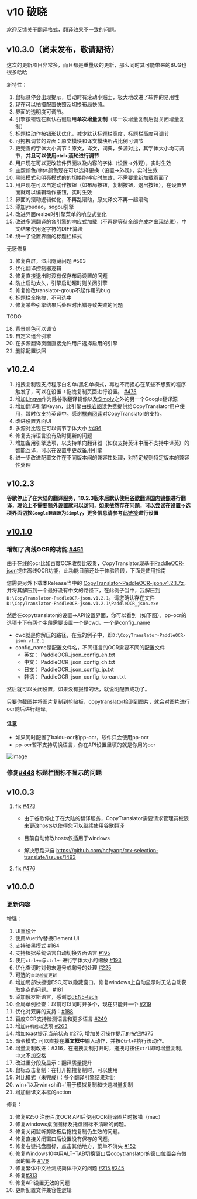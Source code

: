 # v10 破晓

欢迎反馈关于翻译格式，翻译效果不一致的问题。


## v10.3.0（尚未发布，敬请期待）

这次的更新项目非常多，而且都是重量级的更新，那么同时其可能带来的BUG也很多哈哈

新特性：

1. 鼠标悬停会出现提示，启动时有滚动小贴士，极大地改进了软件的易用性
18. 现在可以拍摄配置快照及切换布局快照。
17. 界面的透明度可调节。
12. 引擎按钮现在默认右键启用**单次增量复制**（即一次增量复制后就关闭增量复制）
18. 标题栏动作按钮形状优化，减少默认标题栏高度，标题栏高度可调节
2. 可拖拽调节的界面：原文模块和译文模块所占比例可调节
3. 更完善的字体大小调节：原文，译文，词典，多源对比，其字体大小均可调节，**并且可以使用ctrl+滚轮进行调节**
8. 用户现在可以更改软件界面以及内容的字体（设置->外观），实时生效
6. 主题颜色/字体颜色现在可以选择更换（设置->外观），实时生效
7. 黑暗模式和明亮模式的的切换能够实时生效，不需要重新加载页面了
7. 用户现在可以自定动作按钮（如布局按钮，复制按钮，退出按钮），在设置界面就可以编辑动作按钮，实时生效
4. 界面的滚动逻辑优化，不再乱滚动，原文译文不再一起滚动
11. 添加youdao，sogou引擎
16. 改进界面resize时引擎菜单的响应式变化
18. 改进多源翻译的各引擎的响应式加载（不再是等待全部完成才出现结果），中文结果使用逐字符的DIFF算法
9. 统一了设置界面的标题栏样式

无感修复

1. 修复白屏，溢出隐藏问题 #503
19. 优化翻译控制器逻辑
19. 修复直接退出时没有保存布局设置的问题
5. 防止启动太久，引擎启动超时则关闭引擎
10. 修复修改translator-group不起作用的bug
11. 标题栏全拖拽，不可选中
12. 修复某些引擎结果后处理时出错导致失败的问题

TODO

18. 背景颜色可以调节
11. 自定义组合引擎
12. 在多源翻译页面直接允许用户选择启用的引擎
14. 删除配置快照




## v10.2.4

1. 拖拽复制现支持程序白名单/黑名单模式，再也不用担心在某些不想要的程序触发了，可以在设置->拖拽复制页面进行设置。 [#475](https://github.com/CopyTranslator/CopyTranslator/issues/475)
3. 增加[Lingva](https://github.com/thedaviddelta/lingva-translate)作为除谷歌翻译镜像以及[Simply](https://simplytranslate.org/)之外的另一个Google翻译源
4. 增加翻译引擎Keyan，此引擎由[棵岩阅读](https://www.keyanyuedu.com/?channel=copytranslator)免费提供给CopyTranslator用户使用，暂时仅支持英译中。感谢[棵岩阅读](https://www.keyanyuedu.com/?channel=copytranslator)对CopyTranslator的支持。
2. 改进设置界面UI
5. 多源对比现在可以调节字体大小 [#496](https://github.com/CopyTranslator/CopyTranslator/issues/496)
6. 修复支持语言没有及时更新的问题
7. 增加备用引擎选项，以支持单向翻译器（如仅支持英译中而不支持中译英）的智能互译，可以在设置中更改备用引擎
8. 进一步改进配置文件在不同版本间的兼容性处理，对特定规则特定版本的兼容性处理

## v10.2.3

**谷歌停止了在大陆的翻译服务，10.2.3版本后默认使用[谷歌翻译国内镜像](https://www.haah.net/archives/7885.html)进行翻译，理论上不需要额外设置就可以访问，如果依然存在问题，可以尝试在设置->选项界面切换`Google翻译源`为`Simply`，更多信息请参考[此链接](https://copytranslator.gitee.io/guide/questions.html#谷歌翻译退出中国市场的解决方案)进行设置**

## [v10.1.0](https://github.com/CopyTranslator/CopyTranslator/releases/download/v10.1.0)
### 增加了离线OCR的功能 [#451](https://github.com/CopyTranslator/CopyTranslator/issues/451)

由于在线的ocr比如百度OCR收费比较贵，CopyTranslator现基于[PaddleOCR-json](https://github.com/hiroi-sora/PaddleOCR-json/)提供离线OCR功能，此功能目前还处于体验阶段，下面是使用指南

您需要另外下载本Release当中的 [CopyTranslator-PaddleOCR-json.v1.2.1.7z](https://github.com/CopyTranslator/CopyTranslator/releases/download/v10.1.0/CopyTranslator-PaddleOCR-json.v1.2.1.7z)，并将其解压到一个最好没有中文的路径下，在此例子当中，我解压到`D:\CopyTranslator-PaddleOCR-json.v1.2.1`，请您确认存在文件`D:\CopyTranslator-PaddleOCR-json.v1.2.1\PaddleOCR_json.exe`

然后在copytranslator的设置->API设置界面，你可以看到（如下图），pp-ocr的选项卡下有两个字段需要设置一个是cwd，一个是config_name
- cwd就是你解压的路径，在我的例子中，即`D:\CopyTranslator-PaddleOCR-json.v1.2.1`
- config_name是配置文件名，不同语言的OCR需要不同的配置文件
  - 英文： PaddleOCR_json_config_en.txt 
  - 中文： PaddleOCR_json_config_ch.txt
  - 日文： PaddleOCR_json_config_jp.txt
  - 韩语： PaddleOCR_json_config_korean.txt

然后就可以关闭设置，如果没有报错的话，就说明配置成功了。

只要你截图并将图片复制到剪贴板，copytranslator检测到图片，就会对图片进行ocr随后进行翻译。

#### 注意
- 如果同时配置了baidu-ocr和pp-ocr，软件只会使用pp-ocr
- pp-ocr暂不支持切换语言，你在API设置里填的就是你用的ocr

![image](https://user-images.githubusercontent.com/22427645/194069604-6b635063-bacb-498d-98b1-a2167086ebeb.png)

### 修复[#448](https://github.com/CopyTranslator/CopyTranslator/issues/448) 标题栏图标不显示的问题

## v10.0.3
1. fix [#473](https://github.com/CopyTranslator/CopyTranslator/issues/473)
    - 由于谷歌停止了在大陆的翻译服务，CopyTranslator需要请求管理员权限来更改hosts以使得您可以继续使用谷歌翻译

    - 目前自动修改hosts仅适用于windows
    
    - 解决思路来自 https://github.com/hcfyapp/crx-selection-translate/issues/1493 
2. fix [#476](https://github.com/CopyTranslator/CopyTranslator/issues/476)

## v10.0.0


### 更新内容
增强：

1. UI重设计
2. 使用Vuetify替换Element UI
3. 支持暗黑模式 [#164](https://github.com/CopyTranslator/CopyTranslator/issues/164)
4. 支持根据系统语言自动切换界面语言 [#195](https://github.com/CopyTranslator/CopyTranslator/issues/195)
5. 使用`ctrl+=`与`ctrl+-`进行字体大小的缩放 [#193](https://github.com/CopyTranslator/CopyTranslator/issues/193)
7. 优化查词时对句末逗号或句号的处理 [#225](https://github.com/CopyTranslator/CopyTranslator/issues/225)
8. 可选的`自动检查更新`
9. 增加局部快捷键ESC,可以隐藏窗口，修复windows上自动显示时无法自动获取焦点的问题。 [#181](https://github.com/CopyTranslator/CopyTranslator/issues/181)
10. 添加俄罗斯语言，感谢[@dEN5-tech](https://www.facebook.com/profile.php?id=100028728105222)
11. 全局单例检查：以前可以同时开多个，现在只能开一个 [#219](https://github.com/CopyTranslator/CopyTranslator/issues/219)
12. 优化对双屏的支持：[#188](https://github.com/CopyTranslator/CopyTranslator/issues/188)
13. 百度OCR支持检测语言和更多语言 [#249](https://github.com/CopyTranslator/CopyTranslator/issues/249)
14. 增加`开机启动`选项 [#263](https://github.com/CopyTranslator/CopyTranslator/issues/263)
15. 增加toast提示当前状态 [#275](https://github.com/CopyTranslator/CopyTranslator/issues/275), 增加关闭操作提示的按钮[#375](https://github.com/CopyTranslator/CopyTranslator/issues/373)
16. 命令模式: 可以直接在**原文框中**输入动作，并按`Ctrl+P`执行该动作。
17. 增量复制改进：#316，在拖拽复制打开时，拖拽时按住`ctrl`即可增量复制，中文不加空格
18. 改进重分段及显示：翻译质量提升
19. 鼠标双击复制：在打开拖拽复制时，可以使用
20. 对比模式（未完成）：多个翻译引擎结果对比
21. win+\`以及win+shift+\`用于模拟复制和快速增量复制
22. 增加翻译文本框的action

修复：

1. 修复#250 注册百度OCR API后使用OCR翻译图片时报错（mac）
2. 修复windows桌面图标及托盘图标不清晰的问题。
3. 修复关闭监听剪贴板后拖拽复制仍生效的问题。
4. 修复直接关闭窗口后设置没有保存的问题。
5. 修复右键托盘图标，点击其他地方，菜单不消失 [#152](https://github.com/CopyTranslator/CopyTranslator/issues/152)
6. 修复Windows10中用ALT+TAB切换窗口后copytranslator的窗口位置会有微弱的偏移 [#176](https://github.com/CopyTranslator/CopyTranslator/issues/176)
7. 修复繁体中文检测成简体中文的问题 [#215](https://github.com/CopyTranslator/CopyTranslator/issues/215),[#245](https://github.com/CopyTranslator/CopyTranslator/issues/245)
8. 修复[#313](https://github.com/CopyTranslator/CopyTranslator/issues/313)
9. 修复API设置无效的问题
10. 更新配置文件兼容性逻辑
